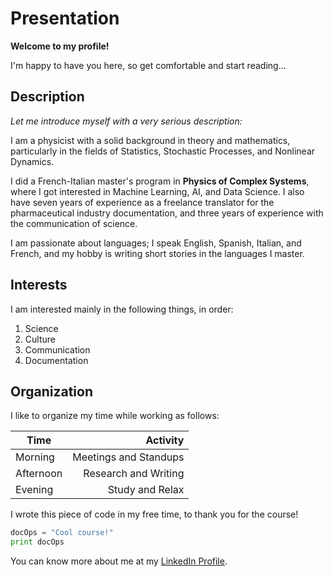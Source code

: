 # Presentation
**Welcome to my profile!** 

I'm happy to have you here, so get comfortable and start reading...

## Description

*Let me introduce myself with a very serious description:*

I am a physicist with a solid background in theory and mathematics, particularly in the fields of Statistics, Stochastic Processes, and Nonlinear Dynamics. 

I did a French-Italian master's program in **Physics of Complex Systems**, where I got interested in Machine Learning, AI, and Data Science. I also have seven years of experience as a freelance translator for the pharmaceutical industry documentation, and three years of experience with the communication of science. 

I am passionate about languages; I speak English, Spanish, Italian, and French, and my hobby is writing short stories in the languages I master. 

## Interests

I am interested mainly in the following things, in order:

1. Science
2. Culture
3. Communication
4. Documentation

## Organization

I like to organize my time while working as follows:

| Time          |  Activity                    |
| ------------- | ----------------------------:|
| Morning       |  Meetings and Standups       |
| Afternoon     |  Research and Writing        |
| Evening       |     Study and Relax          |

I wrote this piece of code in my free time, to thank you for the course!

```python
docOps = "Cool course!"
print docOps
```

You can know more about me at my [LinkedIn Profile](https://www.linkedin.com/in/evelyn-camacho-soberon/).